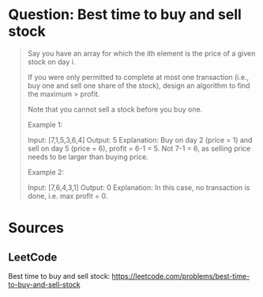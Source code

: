 # Question: Best time to buy and sell stock
> Say you have an array for which the ith element is the price of a given stock on day i.
> 
> If you were only permitted to complete at most one transaction (i.e., buy one and sell one share of the stock), design an algorithm to find the maximum > profit.
> 
> Note that you cannot sell a stock before you buy one.
> 
> Example 1:
> 
> Input: [7,1,5,3,6,4]
> Output: 5
> Explanation: Buy on day 2 (price = 1) and sell on day 5 (price = 6), profit = 6-1 = 5.
>              Not 7-1 = 6, as selling price needs to be larger than buying price.
> 
> Example 2:
> 
> Input: [7,6,4,3,1]
> Output: 0
> Explanation: In this case, no transaction is done, i.e. max profit = 0.

# Sources
## LeetCode
Best time to buy and sell stock: https://leetcode.com/problems/best-time-to-buy-and-sell-stock